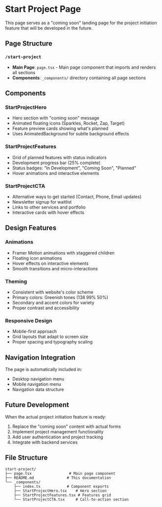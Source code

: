 # Start Project Page

This page serves as a "coming soon" landing page for the project initiation feature that will be developed in the future.

## Page Structure

### `/start-project`
- **Main Page**: `page.tsx` - Main page component that imports and renders all sections
- **Components**: `_components/` directory containing all page sections

## Components

### StartProjectHero
- Hero section with "coming soon" message
- Animated floating icons (Sparkles, Rocket, Zap, Target)
- Feature preview cards showing what's planned
- Uses AnimatedBackground for subtle background effects

### StartProjectFeatures
- Grid of planned features with status indicators
- Development progress bar (25% complete)
- Status badges: "In Development", "Coming Soon", "Planned"
- Hover animations and interactive elements

### StartProjectCTA
- Alternative ways to get started (Contact, Phone, Email updates)
- Newsletter signup for waitlist
- Links to other services and portfolio
- Interactive cards with hover effects

## Design Features

### Animations
- Framer Motion animations with staggered children
- Floating icon animations
- Hover effects on interactive elements
- Smooth transitions and micro-interactions

### Theming
- Consistent with website's color scheme
- Primary colors: Greenish tones (138 99% 50%)
- Secondary and accent colors for variety
- Proper contrast and accessibility

### Responsive Design
- Mobile-first approach
- Grid layouts that adapt to screen size
- Proper spacing and typography scaling

## Navigation Integration

The page is automatically included in:
- Desktop navigation menu
- Mobile navigation menu
- Navigation data structure

## Future Development

When the actual project initiation feature is ready:
1. Replace the "coming soon" content with actual forms
2. Implement project management functionality
3. Add user authentication and project tracking
4. Integrate with backend services

## File Structure

```
start-project/
├── page.tsx                 # Main page component
├── README.md               # This documentation
└── _components/
    ├── index.ts            # Component exports
    ├── StartProjectHero.tsx    # Hero section
    ├── StartProjectFeatures.tsx # Features grid
    └── StartProjectCTA.tsx     # Call-to-action section
```
